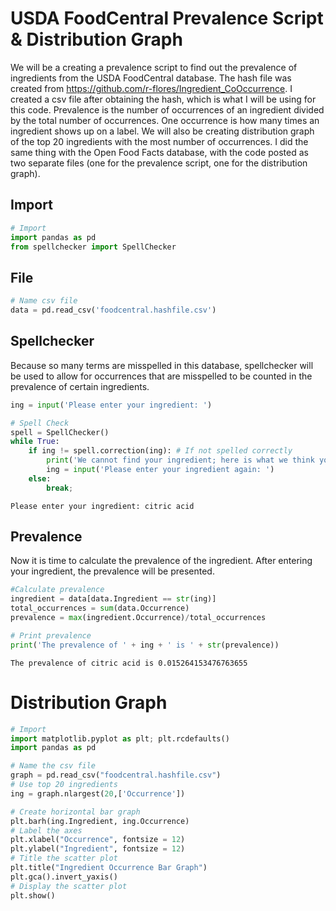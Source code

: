 # USDA FoodCentral Prevalence Script & Distribution Graph

We will be a creating a prevalence script to find out the prevalence of ingredients from the USDA FoodCentral database. The hash file was created from https://github.com/r-flores/Ingredient_CoOccurrence. I created a csv file after obtaining the hash, which is what I will be using for this code. Prevalence is the number of occurrences of an ingredient divided by the total number of occurrences. One occurrence is how many times an ingredient shows up on a label. We will also be creating distribution graph of the top 20 ingredients with the most number of occurrences. I did the same thing with the Open Food Facts database, with the code posted as two separate files (one for the prevalence script, one for the distribution graph). 

## Import


```python
# Import
import pandas as pd
from spellchecker import SpellChecker
```

## File


```python
# Name csv file
data = pd.read_csv('foodcentral.hashfile.csv')

```

## Spellchecker

Because so many terms are misspelled in this database, spellchecker will be used to allow for occurrences that are misspelled to be counted in the prevalence of certain ingredients.


```python
ing = input('Please enter your ingredient: ')

# Spell Check
spell = SpellChecker()
while True:
    if ing != spell.correction(ing): # If not spelled correctly
        print('We cannot find your ingredient; here is what we think you meant to put:', spell.candidates(ing))
        ing = input('Please enter your ingredient again: ')
    else: 
        break;
```

    Please enter your ingredient: citric acid


## Prevalence

Now it is time to calculate the prevalence of the ingredient. After entering your ingredient, the prevalence will be presented. 


```python
#Calculate prevalence 
ingredient = data[data.Ingredient == str(ing)]
total_occurrences = sum(data.Occurrence)
prevalence = max(ingredient.Occurrence)/total_occurrences

# Print prevalence
print('The prevalence of ' + ing + ' is ' + str(prevalence))

```

    The prevalence of citric acid is 0.015264153476763655


# Distribution Graph


```python
# Import
import matplotlib.pyplot as plt; plt.rcdefaults()
import pandas as pd

# Name the csv file 
graph = pd.read_csv("foodcentral.hashfile.csv")
# Use top 20 ingredients
ing = graph.nlargest(20,['Occurrence'])

# Create horizontal bar graph
plt.barh(ing.Ingredient, ing.Occurrence)
# Label the axes
plt.xlabel("Occurrence", fontsize = 12)
plt.ylabel("Ingredient", fontsize = 12)
# Title the scatter plot
plt.title("Ingredient Occurrence Bar Graph")
plt.gca().invert_yaxis()
# Display the scatter plot
plt.show()
```






```python

```

